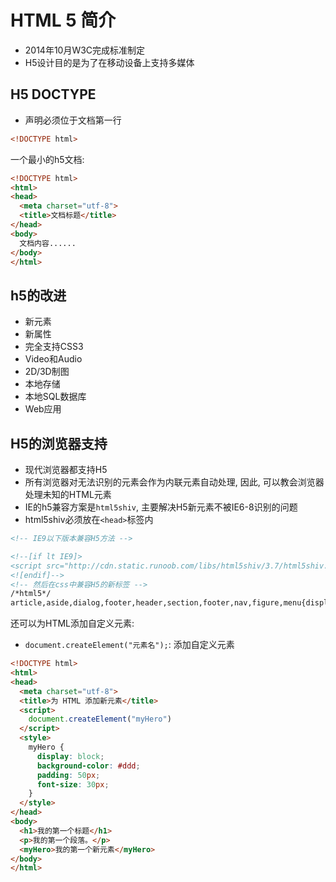 # HTML 5 简介

* 2014年10月W3C完成标准制定
* H5设计目的是为了在移动设备上支持多媒体

## H5 DOCTYPE

* 声明必须位于文档第一行

```html
<!DOCTYPE html>
```

一个最小的h5文档:

```html
<!DOCTYPE html>
<html>
<head>
  <meta charset="utf-8">
  <title>文档标题</title>
</head>
<body>
  文档内容......
</body>
</html>
```


## h5的改进

* 新元素
* 新属性
* 完全支持CSS3
* Video和Audio
* 2D/3D制图
* 本地存储
* 本地SQL数据库
* Web应用


## H5的浏览器支持

* 现代浏览器都支持H5
* 所有浏览器对无法识别的元素会作为内联元素自动处理, 因此, 可以教会浏览器处理未知的HTML元素
* IE的h5兼容方案是`html5shiv`, 主要解决H5新元素不被IE6-8识别的问题
* html5shiv必须放在`<head>`标签内


```html
<!-- IE9以下版本兼容H5方法 -->

<!--[if lt IE9]> 
<script src="http://cdn.static.runoob.com/libs/html5shiv/3.7/html5shiv.min.js"></script>
<![endif]-->
<!-- 然后在css中兼容H5的新标签 -->
/*html5*/
article,aside,dialog,footer,header,section,footer,nav,figure,menu{display:block}
```

还可以为HTML添加自定义元素:
* `document.createElement("元素名");`: 添加自定义元素

```html
<!DOCTYPE html>
<html>
<head>
  <meta charset="utf-8"> 
  <title>为 HTML 添加新元素</title>
  <script>
    document.createElement("myHero")
  </script>
  <style>
    myHero {
      display: block;
      background-color: #ddd;
      padding: 50px;
      font-size: 30px;
    }
  </style> 
</head>
<body>
  <h1>我的第一个标题</h1>
  <p>我的第一个段落。</p>
  <myHero>我的第一个新元素</myHero>
</body>
</html>
```
